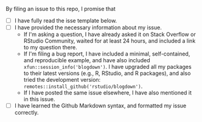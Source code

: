 By filing an issue to this repo, I promise that

- [ ] I have fully read the isse template below.
- [ ] I have provided the necessary information about my issue.
    - If I'm asking a question, I have already asked it on Stack Overflow or RStudio Community, waited for at least 24 hours, and included a link to my question there.
    - If I'm filing a bug report, I have included a minimal, self-contained, and reproducible example, and have also included `xfun::session_info('blogdown')`. I have upgraded all my packages to their latest versions (e.g., R, RStudio, and R packages), and also tried the development version: `remotes::install_github('rstudio/blogdown')`.
    - If I have posted the same issue elsewhere, I have also mentioned it in this issue.
- [ ] I have learned the Github Markdown syntax, and formatted my issue correctly.

<!--
Pleaes keep the above portion in your issue and delete the portion below. Your issue will be closed if any of the above boxes is not checked. In certain (rare) cases, you may be exempted if you give a brief explanation (e.g., you are only making a suggestion for improvement). Thanks!
-->


<!--

## Got a question? Consider StackOverflow or RStudio Community

For general questions, please post them on StackOverflow first, using at least the tags `r` and `blogdown`: http://stackoverflow.com/questions/ask Or RStudio Community: https://community.rstudio.com. Please come back here only if nobody answers your question there in at least 24 hours, and let us know the URL of your post.

## Bug reports

For bug reports, please provide a minimal, self-contained, and reproducible example by reducing your example as much as possible right before the problem goes away. By doing this, you may be able to figure out what the problem really is before reporting to us. You can attach your example as a zip file here along with `xfun::session_info('blogdown')`, and screenshots are often very helpful to illustrate your issues.

It will be helpful if you make sure [all your packages are up-to-date](https://yihui.name/en/2017/05/when-in-doubt-upgrade/) before reporting issues. You should at least run:

```r
update.packages(ask = FALSE, checkBuilt = TRUE)
```

Even better if you could test the development version:

```r
remotes::install_github('rstudio/blogdown')
```

## Format your issue correctly

To include a verbatim chunk of arbitrary text, wrap it in a pair of three backticks. When any line of your text contains N backticks (N >= 3), use N + 1 backticks to wrap the text, e.g. use four backticks to wrap three:

````
A sample document.

```{r}
1 + 1  # a line of code
```

Another paragraph.
````

If it is just a chunk of R code (or other languages) and you want syntax highlighting, you may use three backticks to format it, e.g.

```r
rnorm(10)
```

That is often enough to know about the formatting problems. To know more, you may read: https://yihui.name/en/2018/05/github-issue-format/.

Usually your issue will be closed after it is fixed, but sometimes it is closed only because we are unable to offer any help. It does not mean your issue is not real or bad. You can propose a fix by yourself through a pull request. Your constructive feedback is always appreciated.

-->
